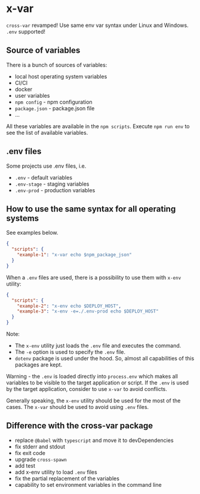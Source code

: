 # x-var

`cross-var` revamped! Use same env var syntax under Linux and Windows. `.env` supported!

## Source of variables

There is a bunch of sources of variables:
* local host operating system variables 
* CI/CI
* docker
* user variables
* `npm config` - npm configuration
* `package.json` - package.json file
* ...

All these variables are available in the `npm scripts`. 
Execute `npm run env` to see the list of available variables.

## .env files

Some projects use .env files, i.e.
* `.env` - default variables
* `.env-stage` - staging variables
* `.env-prod` - production variables

## How to use the same syntax for all operating systems

See examples below. 
```json
{
  "scripts": {
    "example-1": "x-var echo $npm_package_json"
  }
}
```

When a `.env` files are used, there is a possibility to use them with `x-env` utility:
```json
{
  "scripts": {
    "example-2": "x-env echo $DEPLOY_HOST",
    "example-3": "x-env -e=./.env-prod echo $DEPLOY_HOST"
  }
}
```
Note: 
* The `x-env` utility just loads the `.env` file and executes the command. 
* The `-e` option is used to specify the `.env` file.
* `dotenv` package is used under the hood. So, almost all capabilities of this packages are kept.

Warning - the `.env` is loaded directly into `process.env` which makes all variables to be visible to the target application or script. If the `.env` is used by the target application, consider to use `x-var` to avoid conflicts.

Generally speaking, the `x-env` utility should be used for the most of the cases. The `x-var` should be used to avoid using `.env` files.

## Difference with the cross-var package

* replace `@babel` with `typescript` and move it to devDependencies
* fix stderr and stdout
* fix exit code
* upgrade `cross-spawn`
* add test
* add x-env utility to load `.env` files
* fix the partial replacement of the variables
* capability to set environment variables in the command line